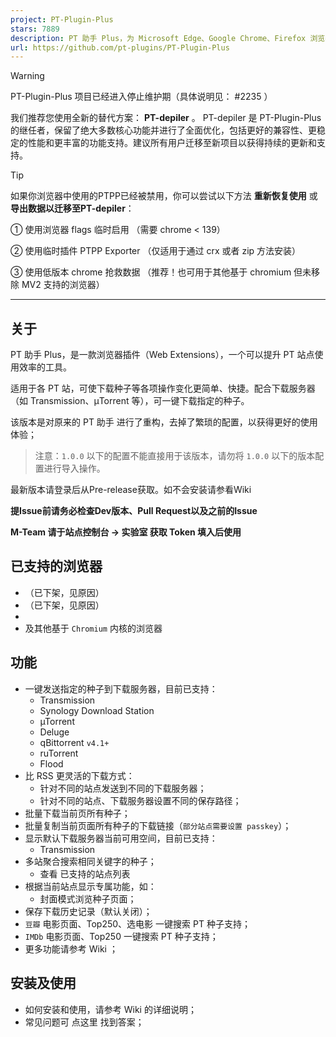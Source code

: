 ```yaml
---
project: PT-Plugin-Plus
stars: 7889
description: PT 助手 Plus，为 Microsoft Edge、Google Chrome、Firefox 浏览器插件（Web Extensions），主要用于辅助下载 PT 站的种子。
url: https://github.com/pt-plugins/PT-Plugin-Plus
---
```


Warning

PT-Plugin-Plus 项目已经进入停止维护期（具体说明见： #2235 ）

我们推荐您使用全新的替代方案： **PT-depiler** 。 PT-depiler 是 PT-Plugin-Plus 的继任者，保留了绝大多数核心功能并进行了全面优化，包括更好的兼容性、更稳定的性能和更丰富的功能支持。建议所有用户迁移至新项目以获得持续的更新和支持。

Tip

如果你浏览器中使用的PTPP已经被禁用，你可以尝试以下方法 **重新恢复使用** 或 **导出数据以迁移至PT-depiler**：

① 使用浏览器 flags 临时启用 （需要 chrome < 139）

② 使用临时插件 PTPP Exporter （仅适用于通过 crx 或者 zip 方法安装）

③ 使用低版本 chrome 抢救数据 （推荐！也可用于其他基于 chromium 但未移除 MV2 支持的浏览器）

  

* * *

关于
--

PT 助手 Plus，是一款浏览器插件（Web Extensions），一个可以提升 PT 站点使用效率的工具。

适用于各 PT 站，可使下载种子等各项操作变化更简单、快捷。配合下载服务器（如 Transmission、µTorrent 等），可一键下载指定的种子。

该版本是对原来的 PT 助手 进行了重构，去掉了繁琐的配置，以获得更好的使用体验；

> 注意：`1.0.0` 以下的配置不能直接用于该版本，请勿将 `1.0.0` 以下的版本配置进行导入操作。

最新版本请登录后从Pre-release获取。如不会安装请参看Wiki

**提Issue前请务必检查Dev版本、Pull Request以及之前的Issue**

**M-Team 请于站点控制台 -> 实验室 获取 Token 填入后使用**

已支持的浏览器
-------

-   （已下架，见原因）
-   （已下架，见原因）
-   
-   及其他基于 `Chromium` 内核的浏览器

功能
--

-   一键发送指定的种子到下载服务器，目前已支持：
    -   Transmission
    -   Synology Download Station
    -   µTorrent
    -   Deluge
    -   qBittorrent `v4.1+`
    -   ruTorrent
    -   Flood
-   比 RSS 更灵活的下载方式：
    -   针对不同的站点发送到不同的下载服务器；
    -   针对不同的站点、下载服务器设置不同的保存路径；
-   批量下载当前页所有种子；
-   批量复制当前页面所有种子的下载链接（`部分站点需要设置 passkey`）；
-   显示默认下载服务器当前可用空间，目前已支持：
    -   Transmission
-   多站聚合搜索相同关键字的种子；
    -   查看 已支持的站点列表
-   根据当前站点显示专属功能，如：
    -   封面模式浏览种子页面；
-   保存下载历史记录（默认关闭）；
-   `豆瓣` 电影页面、Top250、选电影 一键搜索 PT 种子支持；
-   `IMDb` 电影页面、Top250 一键搜索 PT 种子支持；
-   更多功能请参考 Wiki ；

安装及使用
-----

-   如何安装和使用，请参考 Wiki 的详细说明；
-   常见问题可 点这里 找到答案；

